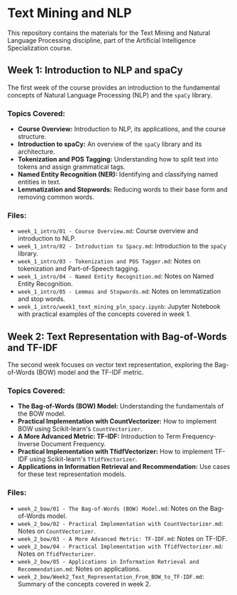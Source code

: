 # Text Mining and NLP

This repository contains the materials for the Text Mining and Natural Language Processing discipline, part of the Artificial Intelligence Specialization course.

## Week 1: Introduction to NLP and spaCy

The first week of the course provides an introduction to the fundamental concepts of Natural Language Processing (NLP) and the `spaCy` library.

### Topics Covered:

*   **Course Overview:** Introduction to NLP, its applications, and the course structure.
*   **Introduction to spaCy:** An overview of the `spaCy` library and its architecture.
*   **Tokenization and POS Tagging:** Understanding how to split text into tokens and assign grammatical tags.
*   **Named Entity Recognition (NER):** Identifying and classifying named entities in text.
*   **Lemmatization and Stopwords:** Reducing words to their base form and removing common words.

### Files:

*   `week_1_intro/01 - Course Overview.md`: Course overview and introduction to NLP.
*   `week_1_intro/02 - Introduction to Spacy.md`: Introduction to the `spaCy` library.
*   `week_1_intro/03 - Tokenization and POS Tagger.md`: Notes on tokenization and Part-of-Speech tagging.
*   `week_1_intro/04 - Named Entity Recognition.md`: Notes on Named Entity Recognition.
*   `week_1_intro/05 - Lemmas and Stopwords.md`: Notes on lemmatization and stop words.
*   `week_1_intro/week1_text_mining_pln_spacy.ipynb`: Jupyter Notebook with practical examples of the concepts covered in week 1.

## Week 2: Text Representation with Bag-of-Words and TF-IDF

The second week focuses on vector text representation, exploring the Bag-of-Words (BOW) model and the TF-IDF metric.

### Topics Covered:

*   **The Bag-of-Words (BOW) Model:** Understanding the fundamentals of the BOW model.
*   **Practical Implementation with CountVectorizer:** How to implement BOW using Scikit-learn's `CountVectorizer`.
*   **A More Advanced Metric: TF-IDF:** Introduction to Term Frequency-Inverse Document Frequency.
*   **Practical Implementation with TfidfVectorizer:** How to implement TF-IDF using Scikit-learn's `TfidfVectorizer`.
*   **Applications in Information Retrieval and Recommendation:** Use cases for these text representation models.

### Files:

*   `week_2_bow/01 - The Bag-of-Words (BOW) Model.md`: Notes on the Bag-of-Words model.
*   `week_2_bow/02 - Practical Implementation with CountVectorizer.md`: Notes on `CountVectorizer`.
*   `week_2_bow/03 - A More Advanced Metric: TF-IDF.md`: Notes on TF-IDF.
*   `week_2_bow/04 - Practical Implementation with TfidfVectorizer.md`: Notes on `TfidfVectorizer`.
*   `week_2_bow/05 - Applications in Information Retrieval and Recommendation.md`: Notes on applications.
*   `week_2_bow/Week2_Text_Representation_From_BOW_to_TF-IDF.md`: Summary of the concepts covered in week 2.
